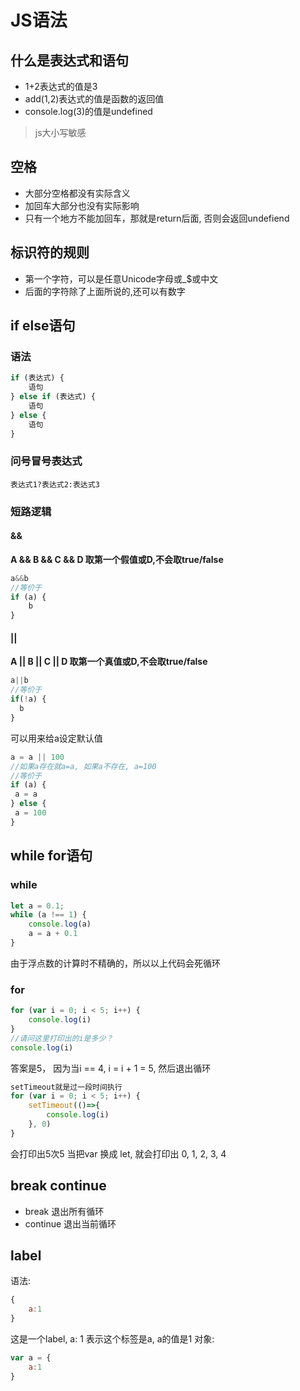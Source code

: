 # JS语法

## 什么是表达式和语句
- 1+2表达式的值是3
- add(1,2)表达式的值是函数的返回值
- console.log(3)的值是undefined

>js大小写敏感 

## 空格
- 大部分空格都没有实际含义
- 加回车大部分也没有实际影响
- 只有一个地方不能加回车，那就是return后面, 否则会返回undefiend

## 标识符的规则
- 第一个字符，可以是任意Unicode字母或_$或中文
- 后面的字符除了上面所说的,还可以有数字

## if else语句

### 语法
```javascript
if (表达式) {
    语句
} else if (表达式) {
    语句
} else {
    语句
}
```

### 问号冒号表达式
    表达式1?表达式2:表达式3

### 短路逻辑

#### &&
**A && B && C && D 取第一个假值或D,不会取true/false** 
```javascript
a&&b
//等价于
if (a) {
	b
}
```

#### ||
**A || B || C || D 取第一个真值或D,不会取true/false**  
```javascript
a||b
//等价于
if(!a) {
  b
}
```
可以用来给a设定默认值
```javascript
a = a || 100
//如果a存在就a=a, 如果a不存在, a=100
//等价于
if (a) {
 a = a
} else {
 a = 100
}
```

## while for语句
### while
```javascript
let a = 0.1;
while (a !== 1) {
    console.log(a)
    a = a + 0.1
}
```
由于浮点数的计算时不精确的，所以以上代码会死循环

### for
```javascript
for (var i = 0; i < 5; i++) {
    console.log(i)
}
//请问这里打印出的i是多少？
console.log(i)
```
答案是5， 因为当i == 4, i = i + 1 = 5, 然后退出循环
```javascript
setTimeout就是过一段时间执行
for (var i = 0; i < 5; i++) {
    setTimeout(()=>{
        console.log(i)
    }, 0)
}
```
会打印出5次5
当把var 换成 let, 就会打印出 0, 1, 2, 3, 4

## break continue
- break 退出所有循环
- continue 退出当前循环

## label
语法:
```javascript
{
    a:1
}
```
这是一个label, a: 1 表示这个标签是a, a的值是1
对象:
```javascript
var a = {
    a:1
}
```

